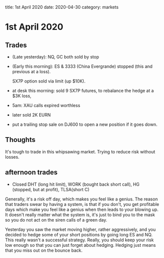 title: 1st April 2020
date: 2020-04-30
category: markets

# 1st April 2020

## Trades

* \(Late yesterday\): NQ, GC both sold by stop
* \(Early this morning\): ES & 3333 \(China Evergrande\) stopped \(this and previous at a loss\).

  SX7P option sold via limit \(up $10K\).

* at desk this morning: sold 9 SX7P futures, to rebalance the hedge at a $3K loss,
* 5am: XAU calls expired worthless
* later sold 2K EURN
* put a trailing stop sale on DJ600 to open a new position if it goes down.

## Thoughts

It's tough to trade in this whipsawing market. Trying to reduce risk without losses.

## afternoon trades

* Closed DHT \(long hit limit\), WORK \(bought back short call\), HG \(stopped, but at profit\), TLSA\(short C\)

Generally, it's a risk off day, which makes you feel like a genius. The reason that traders swear by having a system, is that if you don't, you get profitable days which make you feel like a genius when then leads to your blowing up. It doesn't really matter what the system is, it's just to bind you to the mask so you do not act on the siren calls of a green day.

Yesterday you saw the market moving higher, rather aggressively, and you decided to hedge some of your short positions by going long ES and NQ. This really wasn't a successful strategy. Really, you should keep your risk low enough so that you can just forget about hedging. Hedging just means that you miss out on the bounce back.


